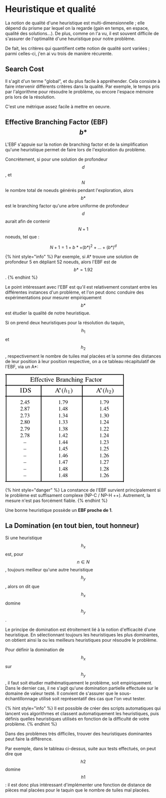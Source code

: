 # Heuristique et qualité

La notion de qualité d'une heuristique est multi-dimensionnelle ; elle dépend du prisme par lequel on la regarde (gain en temps, en espace, qualité des solutions...). De plus, comme on l'a vu, il est souvent difficile de s'assurer de l'optimalité d'une heuristique pour notre problème. 

De fait, les critères qui quantifient cette notion de qualité sont variées ; parmi celles-ci, j'en ai vu trois de manière récurente.

## Search Cost
Il s'agit d'un terme "global", et du plus facile à appréhender. 
Cela consiste à faire intervenir différents critères dans la qualité. Par exemple, le temps pris par l'algorithme pour résoudre le problème, ou encore l'espace mémoire pris lors de la résolution.

C'est une métrique assez facile à mettre en oeuvre.

## Effective Branching Factor (EBF) $$b*$$

L'EBF s'appuie sur la notion de branching factor et de la simplification qu'une heuristique permet de faire lors de l'exploration du problème.

Concrètement, si pour une solution de profondeur $$d$$, et $$N$$ le nombre total de noeuds générés pendant l'exploration, alors $$b*$$ est le branching factor qu'une arbre uniforme de profondeur $$d$$ aurait afin de contenir $$N+1$$ noeuds, tel que :

$$
N + 1 = 1 + b* + (b*)^2 + \dots + (b*)^d
$$

{% hint style="info" %}
Par exemple, si A* trouve une solution de profondeur 5 en dépliant 52 noeuds, alors l'EBF est de $$b* = 1.92$$.
{% endhint %}

Le point intéressant avec l'EBF est qu'il est relativement constant entre les différentes instances d'un problème, et l'on peut donc conduire des expérimentations pour mesurer empiriquement $$b*$$ est étudier la qualité de notre heuristique.

Si on prend deux heuristiques pour la résolution du taquin, $$h_1$$ et $$h_2$$, respectivement le nombre de tuiles mal placées et la somme des distances de leur position à leur position respective, on a ce tableau récapitulatif de l'EBF, via un A*:

![Effective Branching Factor de deux heuristiques différentes, par pas de 2 en profondeurs. IDF est l'approche sans heuristique](assets/ebf.png)

{% hint style="danger" %}
La constance de l'EBF survient principalement si le problème est suffisament complexe (NP-C / NP-H ++). Autrement, la mesure n'est pas forcément fiable.
{% endhint %}

Une bonne heuristique possède un **EBF proche de 1**.

## La Domination (en tout bien, tout honneur)

Si une heuristique $$h_x$$ est, pour $$n \in N$$, toujours meilleur qu'une autre heuristique $$h_y$$, alors on dit que $$h_x$$ domine $$h_y$$.

Le principe de domination est étroitement lié à la notion d'efficacité d'une heuristique. En sélectionnant toujours les heuristiques les plus dominantes, on obtient ainsi la ou les meilleurs heuristiques pour résoudre le problème.

Pour définir la domination de $$h_x$$ sur $$h_y$$, il faut soit étudier mathématiquement le problème, soit empiriquement. Dans le dernier cas, il ne s'agit qu'une domination partielle effectuée sur le domaine de valeur testé. Il convient de s'assurer que le sous-échantillonnage utilisé soit représentatif des cas que l'on veut tester.

{% hint style="info" %}
Il est possible de créer des scripts automatiques qui lancent vos algorithmes et classent automatiquement les heuristiques, puis définis quelles heuristiques utilisés en fonction de la difficulté de votre problème.
{% endhint %}

Dans des problèmes très difficiles, trouver des heuristiques dominantes peut faire la différence.

Par exemple, dans le tableau ci-dessus, suite aux tests effectués, on peut dire que $$h2$$ domine $$h1$$ : il est donc plus intéressant d'implémenter une fonction de distance de pièces mal placées pour le taquin que le nombre de tuiles mal placées.

<!-- une manière "objective"  p.110 -->
